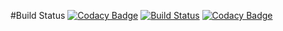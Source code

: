 #Build Status
[![Codacy Badge](https://api.codacy.com/project/badge/Grade/e34628c1cdf7496f95008460c5b382df)](https://www.codacy.com/app/macfol/Kamienica?utm_source=github.com&utm_medium=referral&utm_content=macfol/Kamienica&utm_campaign=badger)
[![Build Status](https://travis-ci.org/macfol/Kamienica.svg?branch=master)](https://travis-ci.org/macfol/Kamienica)
[![Codacy Badge](https://api.codacy.com/project/badge/Coverage/e34628c1cdf7496f95008460c5b382df)](https://www.codacy.com/app/macfol/Kamienica?utm_source=github.com&utm_medium=referral&utm_content=macfol/Kamienica&utm_campaign=Badge_Coverage)
